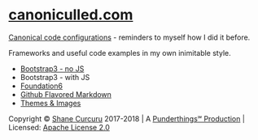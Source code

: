 # [canoniculled.com](http://canoniculled.com/)

[Canonical code configurations](http://canoniculled.com/) - reminders to myself how I did it before.

Frameworks and useful code examples in my own inimitable style.

* [Bootstrap3 - no JS](bootstrap3.html)
* Bootstrap3 - with JS
* [Foundation6](foundation6.html)
* [Github Flavored Markdown](gfm.md)
* [Themes & Images](themes.md)

Copyright © [Shane Curcuru](http://shanecurcuru.org/) 2017-2018 | A [Punderthings℠ Production](http://punderthings.com/) | Licensed: [Apache License 2.0](http://www.apache.org/licenses/LICENSE-2.0.html)
